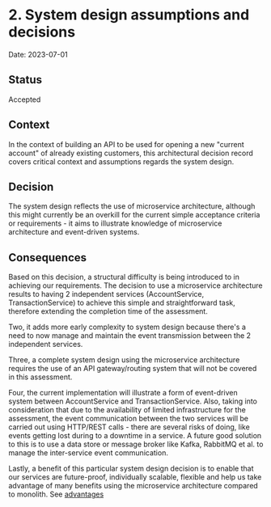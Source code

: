 # 2. System design assumptions and decisions

Date: 2023-07-01

## Status

Accepted

## Context

In the context of building an API to be used for opening a new "current account" of already existing customers, this
architectural decision record covers critical context and assumptions regards the system design.

## Decision

The system design reflects the use of microservice architecture, although this might currently be an overkill for the 
current simple acceptance criteria or requirements - it aims to illustrate knowledge of microservice architecture and 
event-driven systems.

## Consequences

Based on this decision, a structural difficulty is being introduced to in achieving our requirements. The decision to use
a microservice architecture results to having 2 independent services (AccountService, TransactionService) to achieve this 
simple and straightforward task, therefore extending the completion time of the assessment.

Two, it adds more early complexity to system design because there's a need to now manage and maintain the event transmission
between the 2 independent services.

Three, a complete system design using the microservice architecture requires the use of an API gateway/routing system that 
will not be covered in this assessment.

Four, the current implementation will illustrate a form of event-driven system between AccountService and TransactionService.
Also, taking into consideration that due to the availability of limited infrastructure for the assessment, the event communication
between the two services will be carried out using HTTP/REST calls - there are several risks of doing, like events getting lost
during to a downtime in a service. A future good solution to this is to use a data store or message broker like Kafka, RabbitMQ
et al. to manage the inter-service event communication.

Lastly, a benefit of this particular system design decision is to enable that our services are future-proof, individually 
scalable, flexible and help us take advantage of many benefits using the microservice architecture compared to monolith. 
See [advantages](https://www.atlassian.com/microservices/microservices-architecture/microservices-vs-monolith)